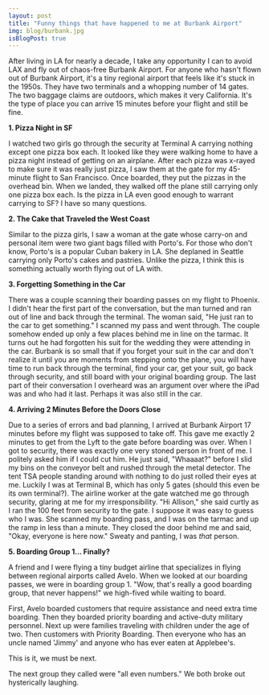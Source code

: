 ```yaml
---
layout: post
title: "Funny things that have happened to me at Burbank Airport"
img: blog/burbank.jpg
isBlogPost: true
---
```


After living in LA for nearly a decade, I take any opportunity I can to avoid LAX and fly out of chaos-free Burbank Airport. For anyone who hasn't flown out of Burbank Airport, it's a tiny regional airport that feels like it's stuck in the 1950s. They have two terminals and a whopping number of 14 gates. The two baggage claims are outdoors, which makes it very California. It's the type of place you can arrive 15 minutes before your flight and still be fine. 

**1. Pizza Night in SF**

I watched two girls go through the security at Terminal A carrying nothing except one pizza box each. It looked like they were walking home to have a pizza night instead of getting on an airplane. After each pizza was x-rayed to make sure it was really just pizza, I saw them at the gate for my 45-minute flight to San Francisco. Once boarded, they put the pizzas in the overhead bin. When we landed, they walked off the plane still carrying only one pizza box each. Is the pizza in LA even good enough to warrant carrying to SF? I have so many questions.

**2. The Cake that Traveled the West Coast**

Similar to the pizza girls, I saw a woman at the gate whose carry-on and personal item were two giant bags filled with Porto's. For those who don't know, Porto's is a popular Cuban bakery in LA. She deplaned in Seattle carrying only Porto's cakes and pastries. Unlike the pizza, I think this is something actually worth flying out of LA with.

**3. Forgetting Something in the Car**

There was a couple scanning their boarding passes on my flight to Phoenix. I didn't hear the first part of the conversation, but the man turned and ran out of line and back through the terminal. The woman said, "He just ran to the car to get something." I scanned my pass and went through. The couple somehow ended up only a few places behind me in line on the tarmac. It turns out he had forgotten his suit for the wedding they were attending in the car. Burbank is so small that if you forget your suit in the car and don't realize it until you are moments from stepping onto the plane, you will have time to run back through the terminal, find your car, get your suit, go back through security, and still board with your original boarding group. The last part of their conversation I overheard was an argument over where the iPad was and who had it last. Perhaps it was also still in the car.

**4. Arriving 2 Minutes Before the Doors Close**

Due to a series of errors and bad planning, I arrived at Burbank Airport 17 minutes before my flight was supposed to take off. This gave me exactly 2 minutes to get from the Lyft to the gate before boarding was over. When I got to security, there was exactly one very stoned person in front of me. I politely asked him if I could cut him. He just said, "Whaaaat?" before I slid my bins on the conveyor belt and rushed through the metal detector. The tent TSA people standing around with nothing to do just rolled their eyes at me. Luckily I was at Terminal B, which has only 5 gates (should this even be its own terminal?). The airline worker at the gate watched me go through security, glaring at me for my irresponsibility. "Hi Allison," she said curtly as I ran the 100 feet from security to the gate. I suppose it was easy to guess who I was. She scanned my boarding pass, and I was on the tarmac and up the ramp in less than a minute. They closed the door behind me and said, "Okay, everyone is here now." Sweaty and panting, I was *that* person.

**5. Boarding Group 1... Finally?**

A friend and I were flying a tiny budget airline that specializes in flying between regional airports called Avelo. When we looked at our boarding passes, we were in boarding group 1. "Wow, that's really a good boarding group, that never happens!" we high-fived while waiting to board.

First, Avelo boarded customers that require assistance and need extra time boarding. Then they boarded priority boarding and active-duty military personnel. Next up were families traveling with children under the age of two. Then customers with Priority Boarding. Then everyone who has an uncle named 'Jimmy' and anyone who has ever eaten at Applebee's.

This is it, we must be next.

The next group they called were "all even numbers." We both broke out hysterically laughing.